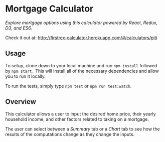 # Mortgage Calculator

_Explore mortgage options using this calculator powered by React, Redux, D3, and ES6._ 

Check it out at: http://firstrex-calculator.herokuapp.com/#/calculators/piti


## Usage

To setup, clone down to your local machine and run `npm install` followed by `npm start.` This will install all of the necessary dependencies and allow you to run it locally.

To run the tests, simply type `npm test` or `npm run test:watch`.

## Overview
This calculator allows a user to input the desired home price, their yearly household income, and other factors related to taking on a mortgage. 

The user can select between a _Summary_ tab or a _Chart_ tab to see how the results of the computations change as they change the inputs.
